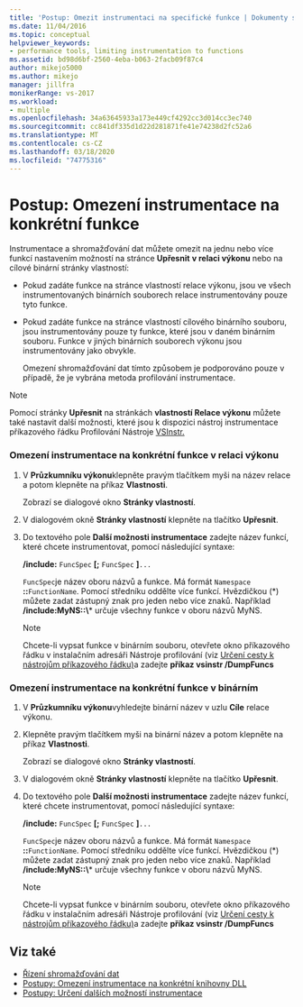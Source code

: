 ```yaml
---
title: 'Postup: Omezit instrumentaci na specifické funkce | Dokumenty společnosti Microsoft'
ms.date: 11/04/2016
ms.topic: conceptual
helpviewer_keywords:
- performance tools, limiting instrumentation to functions
ms.assetid: bd98d6bf-2560-4eba-b063-2facb09f87c4
author: mikejo5000
ms.author: mikejo
manager: jillfra
monikerRange: vs-2017
ms.workload:
- multiple
ms.openlocfilehash: 34a63645933a173e449cf4292cc3d014cc3ec740
ms.sourcegitcommit: cc841df335d1d22d281871fe41e74238d2fc52a6
ms.translationtype: MT
ms.contentlocale: cs-CZ
ms.lasthandoff: 03/18/2020
ms.locfileid: "74775316"
---
```

# <a name="how-to-limit-instrumentation-to-specific-functions"></a>Postup: Omezení instrumentace na konkrétní funkce
Instrumentace a shromažďování dat můžete omezit na jednu nebo více funkcí nastavením možností na stránce **Upřesnit** **v relaci výkonu** nebo na cílové binární stránky vlastností:

- Pokud zadáte funkce na stránce vlastností relace výkonu, jsou ve všech instrumentovaných binárních souborech relace instrumentovány pouze tyto funkce.

- Pokud zadáte funkce na stránce vlastností cílového binárního souboru, jsou instrumentovány pouze ty funkce, které jsou v daném binárním souboru. Funkce v jiných binárních souborech výkonu jsou instrumentovány jako obvykle.

  Omezení shromažďování dat tímto způsobem je podporováno pouze v případě, že je vybrána metoda profilování instrumentace.

> [!NOTE]
> Pomocí stránky **Upřesnit** na stránkách **vlastností Relace výkonu** můžete také nastavit další možnosti, které jsou k dispozici nástroj instrumentace příkazového řádku Profilování Nástroje [VSInstr.](../profiling/vsinstr.md)

### <a name="to-limit-instrumentation-to-specific-functions-in-a-performance-session"></a>Omezení instrumentace na konkrétní funkce v relaci výkonu

1. V **Průzkumníku výkonu**klepněte pravým tlačítkem myši na název relace a potom klepněte na příkaz **Vlastnosti**.

    Zobrazí se dialogové okno **Stránky vlastností**.

2. V dialogovém okně **Stránky vlastností** klepněte na tlačítko **Upřesnit**.

3. Do textového pole **Další možnosti instrumentace** zadejte název funkcí, které chcete instrumentovat, pomocí následující syntaxe:

    **/include:** `FuncSpec` **[;** `FuncSpec` **]**`...`

    `FuncSpec`je název oboru názvů a funkce. Má formát `Namespace` **::**`FunctionName`. Pomocí středníku oddělte více funkcí. Hvězdičkou (\*) můžete zadat zástupný znak pro jeden nebo více znaků. Například **/include:MyNS::\\*** určuje všechny funkce v oboru názvů MyNS.

   > [!NOTE]
   > Chcete-li vypsat funkce v binárním souboru, otevřete okno příkazového řádku v instalačním adresáři Nástroje profilování (viz [Určení cesty k nástrojům příkazového řádku)](../profiling/specifying-the-path-to-profiling-tools-command-line-tools.md)a zadejte **příkaz vsinstr /DumpFuncs**

### <a name="to-limit-instrumentation-to-specific-functions-in-a-binary"></a>Omezení instrumentace na konkrétní funkce v binárním

1. V **Průzkumníku výkonu**vyhledejte binární název v uzlu **Cíle** relace výkonu.

2. Klepněte pravým tlačítkem myši na binární název a potom klepněte na příkaz **Vlastnosti**.

    Zobrazí se dialogové okno **Stránky vlastností**.

3. V dialogovém okně **Stránky vlastností** klepněte na tlačítko **Upřesnit**.

4. Do textového pole **Další možnosti instrumentace** zadejte název funkcí, které chcete instrumentovat, pomocí následující syntaxe:

    **/include:** `FuncSpec` **[;** `FuncSpec` **]**`...`

    `FuncSpec`je název oboru názvů a funkce. Má formát `Namespace` **::**`FunctionName`. Pomocí středníku oddělte více funkcí. Hvězdičkou (\*) můžete zadat zástupný znak pro jeden nebo více znaků. Například **/include:MyNS::\\*** určuje všechny funkce v oboru názvů MyNS.

   > [!NOTE]
   > Chcete-li vypsat funkce v binárním souboru, otevřete okno příkazového řádku v instalačním adresáři Nástroje profilování (viz [Určení cesty k nástrojům příkazového řádku)](../profiling/specifying-the-path-to-profiling-tools-command-line-tools.md)a zadejte **příkaz vsinstr /DumpFuncs**

## <a name="see-also"></a>Viz také
- [Řízení shromažďování dat](../profiling/controlling-data-collection.md)
- [Postupy: Omezení instrumentace na konkrétní knihovny DLL](../profiling/how-to-limit-instrumentation-to-specific-dlls.md)
- [Postupy: Určení dalších možností instrumentace](../profiling/how-to-specify-additional-instrumentation-options.md)
